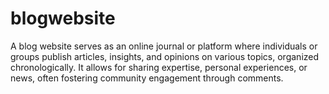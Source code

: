 # blogwebsite
A blog website serves as an online journal or platform where individuals or groups publish articles, insights, and opinions on various topics, organized chronologically. It allows for sharing expertise, personal experiences, or news, often fostering community engagement through comments.
